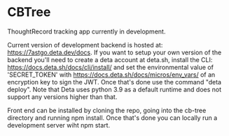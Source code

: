 # CBTree

ThoughtRecord tracking app currently in development. 

Current version of development backend is hosted at: https://7astgo.deta.dev/docs. 
If you want to setup your own version of the backend you'll need to create a deta account at deta.sh, install the CLI: https://docs.deta.sh/docs/cli/install/ and set the environmental value of 'SECRET_TOKEN' with https://docs.deta.sh/docs/micros/env_vars/ of an encryption key to sign the JWT. Once that's done use the command "deta deploy".  Note that Deta uses python 3.9 as a default runtime and does not support any versions higher than that.  

Front end can be installed by cloning the repo, going into the cb-tree directory and running npm install.  Once that's done you can locally run a development server wiht npm start. 
